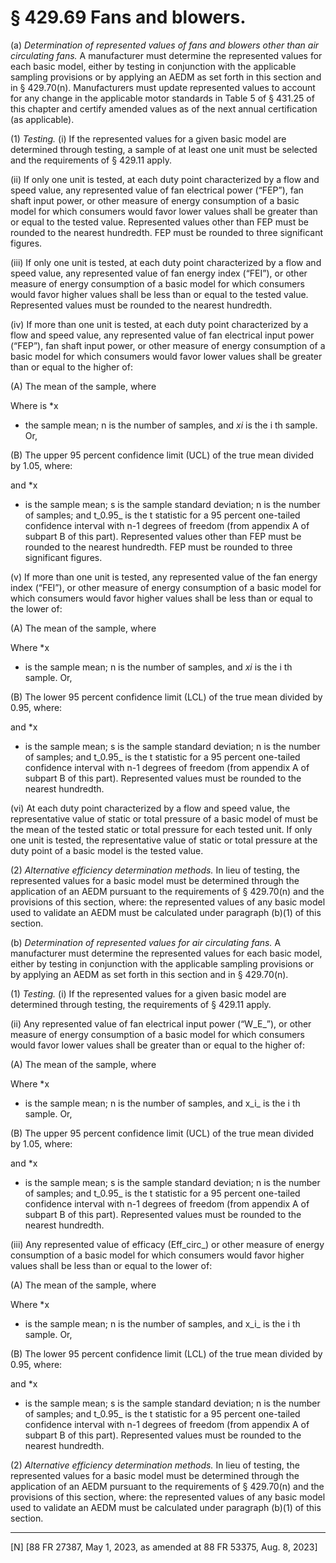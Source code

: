 # § 429.69   Fans and blowers.

(a) *Determination of represented values of fans and blowers other than air circulating fans.* A manufacturer must determine the represented values for each basic model, either by testing in conjunction with the applicable sampling provisions or by applying an AEDM as set forth in this section and in § 429.70(n). Manufacturers must update represented values to account for any change in the applicable motor standards in Table 5 of § 431.25 of this chapter and certify amended values as of the next annual certification (as applicable).


(1) *Testing.* (i) If the represented values for a given basic model are determined through testing, a sample of at least one unit must be selected and the requirements of § 429.11 apply.


(ii) If only one unit is tested, at each duty point characterized by a flow and speed value, any represented value of fan electrical power (“FEP”), fan shaft input power, or other measure of energy consumption of a basic model for which consumers would favor lower values shall be greater than or equal to the tested value. Represented values other than FEP must be rounded to the nearest hundredth. FEP must be rounded to three significant figures.


(iii) If only one unit is tested, at each duty point characterized by a flow and speed value, any represented value of fan energy index (“FEI”), or other measure of energy consumption of a basic model for which consumers would favor higher values shall be less than or equal to the tested value. Represented values must be rounded to the nearest hundredth.






(iv) If more than one unit is tested, at each duty point characterized by a flow and speed value, any represented value of fan electrical input power (“FEP”), fan shaft input power, or other measure of energy consumption of a basic model for which consumers would favor lower values shall be greater than or equal to the higher of:


(A) The mean of the sample, where


Where is *x
* the sample mean; n is the number of samples, and *x*_i_ is the i
th sample. Or,


(B) The upper 95 percent confidence limit (UCL) of the true mean divided by 1.05, where:


and *x
* is the sample mean; s is the sample standard deviation; n is the number of samples; and t_0.95_ is the t statistic for a 95 percent one-tailed confidence interval with n-1 degrees of freedom (from appendix A of subpart B of this part). Represented values other than FEP must be rounded to the nearest hundredth. FEP must be rounded to three significant figures.


(v) If more than one unit is tested, any represented value of the fan energy index (“FEI”), or other measure of energy consumption of a basic model for which consumers would favor higher values shall be less than or equal to the lower of:


(A) The mean of the sample, where


Where *x
* is the sample mean; n is the number of samples, and *x*_i_ is the i
th sample. Or,


(B) The lower 95 percent confidence limit (LCL) of the true mean divided by 0.95, where:


and *x
* is the sample mean; s is the sample standard deviation; n is the number of samples; and t_0.95_ is the t statistic for a 95 percent one-tailed confidence interval with n-1 degrees of freedom (from appendix A of subpart B of this part). Represented values must be rounded to the nearest hundredth.


(vi) At each duty point characterized by a flow and speed value, the representative value of static or total pressure of a basic model of must be the mean of the tested static or total pressure for each tested unit. If only one unit is tested, the representative value of static or total pressure at the duty point of a basic model is the tested value.


(2) *Alternative efficiency determination methods.* In lieu of testing, the represented values for a basic model must be determined through the application of an AEDM pursuant to the requirements of § 429.70(n) and the provisions of this section, where: the represented values of any basic model used to validate an AEDM must be calculated under paragraph (b)(1) of this section.


(b) *Determination of represented values for air circulating fans.* A manufacturer must determine the represented values for each basic model, either by testing in conjunction with the applicable sampling provisions or by applying an AEDM as set forth in this section and in § 429.70(n).


(1) *Testing.* (i) If the represented values for a given basic model are determined through testing, the requirements of § 429.11 apply.


(ii) Any represented value of fan electrical input power (“W_E_”), or other measure of energy consumption of a basic model for which consumers would favor lower values shall be greater than or equal to the higher of:


(A) The mean of the sample, where


Where *x
* is the sample mean; n is the number of samples, and x_i_ is the i
th sample. Or,


(B) The upper 95 percent confidence limit (UCL) of the true mean divided by 1.05, where:


and *x
* is the sample mean; s is the sample standard deviation; n is the number of samples; and t_0.95_ is the t statistic for a 95 percent one-tailed confidence interval with n-1 degrees of freedom (from appendix A of subpart B of this part). Represented values must be rounded to the nearest hundredth.


(iii) Any represented value of efficacy (Eff_circ_) or other measure of energy consumption of a basic model for which consumers would favor higher values shall be less than or equal to the lower of:


(A) The mean of the sample, where


Where *x
* is the sample mean; n is the number of samples, and x_i_ is the i
th sample. Or,


(B) The lower 95 percent confidence limit (LCL) of the true mean divided by 0.95, where:


and *x
* is the sample mean; s is the sample standard deviation; n is the number of samples; and t_0.95_ is the t statistic for a 95 percent one-tailed confidence interval with n-1 degrees of freedom (from appendix A of subpart B of this part). Represented values must be rounded to the nearest hundredth.


(2) *Alternative efficiency determination methods.* In lieu of testing, the represented values for a basic model must be determined through the application of an AEDM pursuant to the requirements of § 429.70(n) and the provisions of this section, where: the represented values of any basic model used to validate an AEDM must be calculated under paragraph (b)(1) of this section.





---

[N] [88 FR 27387, May 1, 2023, as amended at 88 FR 53375, Aug. 8, 2023]






